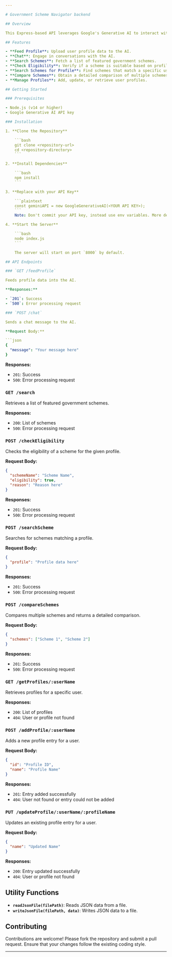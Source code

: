 ```yaml
---

# Government Scheme Navigator backend

## Overview

This Express-based API leverages Google's Generative AI to interact with government schemes. It offers functionalities to manage user profiles, perform chat interactions, and search for government schemes based on various criteria.

## Features

- **Feed Profile**: Upload user profile data to the AI.
- **Chat**: Engage in conversations with the AI.
- **Search Schemes**: Fetch a list of featured government schemes.
- **Check Eligibility**: Verify if a scheme is suitable based on profile data.
- **Search Schemes for Profile**: Find schemes that match a specific user profile.
- **Compare Schemes**: Obtain a detailed comparison of multiple schemes.
- **Manage Profiles**: Add, update, or retrieve user profiles.

## Getting Started

### Prerequisites

- Node.js (v14 or higher)
- Google Generative AI API key

### Installation

1. **Clone the Repository**

    ```bash
    git clone <repository-url>
    cd <repository-directory>
    ```

2. **Install Dependencies**

    ```bash
    npm install
    ```

3. **Replace with your API Key**

    ```plaintext
    const geminiAPI = new GoogleGenerativeAI(<YOUR API KEY>);
    ```
    Note: Don't commit your API key, instead use env variables. More details: https://ai.google.dev/gemini-api/docs/get-started/tutorial?lang=node

4. **Start the Server**

    ```bash
    node index.js
    ```

    The server will start on port `8000` by default.

## API Endpoints

### `GET /feedProfile`

Feeds profile data into the AI.

**Responses:**

- `201`: Success
- `500`: Error processing request

### `POST /chat`

Sends a chat message to the AI.

**Request Body:**

```json
{
  "message": "Your message here"
}
```

**Responses:**

- `201`: Success
- `500`: Error processing request

### `GET /search`

Retrieves a list of featured government schemes.

**Responses:**

- `200`: List of schemes
- `500`: Error processing request

### `POST /checkEligibility`

Checks the eligibility of a scheme for the given profile.

**Request Body:**

```json
{
  "schemeName": "Scheme Name",
  "eligibility": true,
  "reason": "Reason here"
}
```

**Responses:**

- `201`: Success
- `500`: Error processing request

### `POST /searchScheme`

Searches for schemes matching a profile.

**Request Body:**

```json
{
  "profile": "Profile data here"
}
```

**Responses:**

- `201`: Success
- `500`: Error processing request

### `POST /compareSchemes`

Compares multiple schemes and returns a detailed comparison.

**Request Body:**

```json
{
  "schemes": ["Scheme 1", "Scheme 2"]
}
```

**Responses:**

- `201`: Success
- `500`: Error processing request

### `GET /getProfiles/:userName`

Retrieves profiles for a specific user.

**Responses:**

- `200`: List of profiles
- `404`: User or profile not found

### `POST /addProfile/:userName`

Adds a new profile entry for a user.

**Request Body:**

```json
{
  "id": "Profile ID",
  "name": "Profile Name"
}
```

**Responses:**

- `201`: Entry added successfully
- `404`: User not found or entry could not be added

### `PUT /updateProfile/:userName/:profileName`

Updates an existing profile entry for a user.

**Request Body:**

```json
{
  "name": "Updated Name"
}
```

**Responses:**

- `200`: Entry updated successfully
- `404`: User or profile not found

## Utility Functions

- **`readJsonFile(filePath)`**: Reads JSON data from a file.
- **`writeJsonFile(filePath, data)`**: Writes JSON data to a file.

## Contributing

Contributions are welcome! Please fork the repository and submit a pull request. Ensure that your changes follow the existing coding style.

---
```

